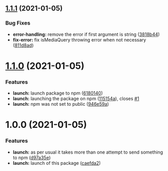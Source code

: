 ## [1.1.1](https://github.com/itstheandre/isMediaQuery/compare/v1.1.0...v1.1.1) (2021-01-05)


### Bug Fixes

* **error-handling:** remove the error if first argument is string ([3818b44](https://github.com/itstheandre/isMediaQuery/commit/3818b44bece05c71c1c5b3cc0ca7ace8861bc4b8))
* **fix-error:** fix isMediaQuery throwing error when not necessary ([811d8ad](https://github.com/itstheandre/isMediaQuery/commit/811d8ad1cdcb226501a0f3c5f6778ff06ad2ddf8))

# [1.1.0](https://github.com/itstheandre/isMediaQuery/compare/v1.0.0...v1.1.0) (2021-01-05)


### Features

* **launch:** launch package to npm ([6180140](https://github.com/itstheandre/isMediaQuery/commit/6180140858e1f59e459bba51acb1d0c446595223))
* **launch:** launching the package on npm ([115154a](https://github.com/itstheandre/isMediaQuery/commit/115154aaa6f17a6b88fb698c5e2fbfbc61d61d34)), closes [#1](https://github.com/itstheandre/isMediaQuery/issues/1)
* **launch:** npm was not set to public ([946e59a](https://github.com/itstheandre/isMediaQuery/commit/946e59ab198d5f7b3e3d6046b68ac43eee7af617))

# 1.0.0 (2021-01-05)


### Features

* **launch:** as per usual it takes more than one attempt to send something to npm ([d97a35e](https://github.com/itstheandre/isMediaQuery/commit/d97a35e324913a58c00f7521e0413ea356262dd5))
* **launch:** launch of this package ([caefda2](https://github.com/itstheandre/isMediaQuery/commit/caefda2075daf0f2683a602bc31df99dc342d2c9))
